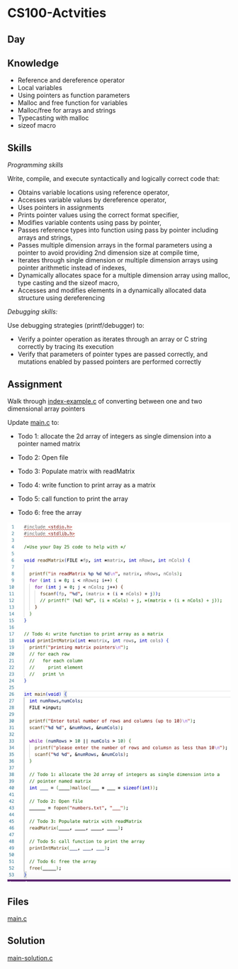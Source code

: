 # CS100-Actvities


## Day

## Knowledge

* Reference and dereference operator
* Local variables
* Using pointers as function parameters
* Malloc and free function for variables
* Malloc/free for arrays and strings
* Typecasting with malloc
* sizeof macro


## Skills


_Programming skills_

Write, compile, and execute syntactically and logically correct code that:

* Obtains variable locations using reference operator,
* Accesses variable values by dereference operator,
* Uses pointers in assignments
* Prints pointer values using the correct format specifier,
* Modifies variable contents using pass by pointer,
* Passes reference types into function using pass by pointer including arrays and strings,
* Passes multiple dimension arrays in the formal parameters using a pointer to avoid providing 2nd dimension size at compile time,
* Iterates through single dimension or multiple dimension arrays using pointer arithmetic instead of indexes,
* Dynamically allocates space for a multiple dimension array using malloc, type casting and the sizeof macro,
* Accesses and modifies elements in a dynamically allocated data structure using dereferencing

_Debugging skills:_

Use debugging strategies (printf/debugger) to:

* Verify a pointer operation as iterates through an array or C string correctly by tracing its execution
* Verify that parameters of pointer types are passed correctly, and mutations enabled by passed pointers are performed correctly


## Assignment

Walk through [index-example.c](index-example.c) of converting between one and two dimensional array pointers

Update [main.c](main.c) to:

- Todo 1: allocate the 2d array of integers as single dimension into a pointer named matrix

- Todo 2: Open file

- Todo 3: Populate matrix with readMatrix

- Todo 4: write function to print array as a matrix

- Todo 5: call function to print the array

- Todo 6: free the array


![Source listing](main.jpg)

## Files
[main.c](main.c)


## Solution
[main-solution.c](main-solution.c)